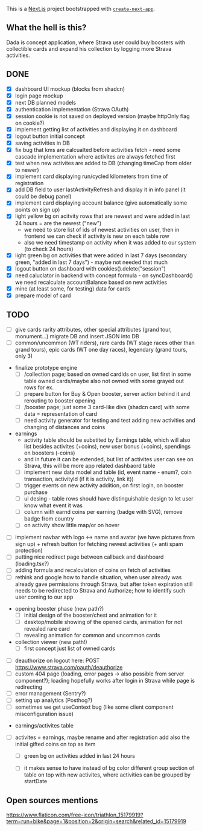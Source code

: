 This is a [Next.js](https://nextjs.org/) project bootstrapped with [`create-next-app`](https://github.com/vercel/next.js/tree/canary/packages/create-next-app).

## What the hell is this?
Dada is concept application, where Strava user could buy boosters with collectible cards and expand his collection by logging more Strava activities. 

## DONE

- [x] dashboard UI mockup (blocks from shadcn)
- [x] login page mockup
- [x] next DB planned models
- [x] authentication implementation (Strava OAuth)
- [x] session cookie is not saved on deployed version (maybe httpOnly flag on cookie?)
- [x] implement getting list of activities and displaying it on dashboard
- [x] logout button initial concept
- [x] saving activities in DB
- [x] fix bug that kms are calcualted before activities fetch - need some cascade implementation where activites are always fetched first
- [x] test when new activites are added to DB (changing timeCap from older to newer)
- [x] implement card displaying run/cycled kilometers from time of registration
- [x] add DB field to user lastActivityRefresh and display it in info panel (it could be debug panel)
- [x] implement card displaying account balance (give automatically some points on sign up) 
- [x] light yellow bg on acitvity rows that are newest and were added in last 24 hours = are the newest ("new")
  - we need to store list of ids of newest activities on user, then in frontend we can check if activity is new on each table row
  - also we need timestamp on activity when it was added to our system (to check 24 hours)
- [x] light green bg on activities that were added in last 7 days (secondary green, "added in last 7 days") - maybe not needed that much
- [x] logout button on dashboard with cookies().delete("session")
- [x] need caluclator in backend with concept formula - on syncDashboard() we need recalculate accountBalance based on new activities
- [x] mine (at least some, for testing) data for cards
- [x] prepare model of card

## TODO

- [ ] give cards rarity attributes, other special attributes (grand tour, monument...) migrate DB and insert JSON into DB
- [ ] common/uncommon (WT riders), rare cards (WT stage races other than grand tours), epic cards (WT one day races), legendary (grand tours, only 3)
- finalize prototype engine
  - [ ] /collection page; based on owned cardIds on user, list first in some table owned cards/maybe also not owned with some grayed out rows for ex.
  - [ ] prepare button for Buy & Open booster, server action behind it and rerouting to booster opening
  - [ ] /booster page; just some 3 card-like divs (shadcn card) with some data = representation of card
  - [ ] need activity generator for testing and test adding new activities and changing of distances and coins
- earnings
  - activity table should be substited by Earnings table, which will also list besides activites (+coins), new user bonus (+coins), spendings on boosters (-coins)
  - and in future it can be extended, but list of activites user can see on Strava, this will be more app related dashbaord table
  - [ ] implement new data model and table (id, event name - enum?, coin transaction, activityId (if it is activity, link it))
  - [ ] trigger events on new activity addition, on first login, on booster purchase
  - [ ] ui desing - table rows should have distinguishable design to let user know what event it was
  - [ ] column with earnd coins per earning (badge with SVG), remove badge from country
  - [ ] on activity show little map/or on hover
- [ ] implement navbar with logo <-> name and avatar (we have pictures from sign up) + refresh button for fetching newest activities (+ anti spam protection)
- [ ] putting nice redirect page between callback and dashboard (loading.tsx?)
- [ ] adding formula and recalculation of coins on fetch of activities
- [ ] rethink and google how to handle situation, when user already was already gave permissions through Strava, but after token expiration still needs to be redirected to Strava and Authorize; how to identify such user coming to our app
- opening booster phase (new path?)
  - [ ] initial design of the booster/chest and animation for it
  - [ ] desktop/mobile showing of the opened cards, animation for not revealed rare card
  - [ ] revealing animation for common and uncommon cards
- collection viewer (new path!)
  - [ ] first concept just list of owned cards
- [ ] deauthorize on logout here: POST https://www.strava.com/oauth/deauthorize
- [ ] custom 404 page (loading, error pages -> also possible from server component?); loading hopefully works after login in Strava while page is redirecting
- [ ] error management (Sentry?)
- [ ] setting up analytics (Posthog?)
- [ ] sometimes we get useContext bug (like some client component misconfiguration issue)
- earnings/activites table
- [ ] activites = earnings, maybe rename and after registration add also the initial gifted coins on top as item
  - [ ] green bg on activities added in last 24 hours
  - [ ] it makes sense to have instead of bg color different group section of table on top with new activites, where activities can be grouped by startDate
 

## Open sources mentions
https://www.flaticon.com/free-icon/triathlon_15179919?term=run+bike&page=1&position=2&origin=search&related_id=15179919
